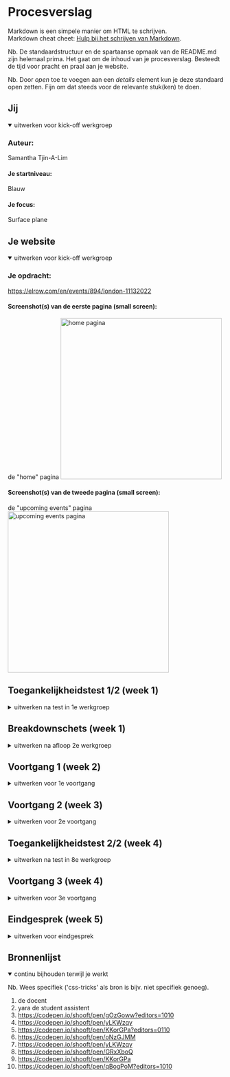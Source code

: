 # Procesverslag
Markdown is een simpele manier om HTML te schrijven.  
Markdown cheat cheet: [Hulp bij het schrijven van Markdown](https://github.com/adam-p/markdown-here/wiki/Markdown-Cheatsheet).

Nb. De standaardstructuur en de spartaanse opmaak van de README.md zijn helemaal prima. Het gaat om de inhoud van je procesverslag. Besteedt de tijd voor pracht en praal aan je website.

Nb. Door *open* toe te voegen aan een *details* element kun je deze standaard open zetten. Fijn om dat steeds voor de relevante stuk(ken) te doen.





## Jij

<details open>
  <summary>uitwerken voor kick-off werkgroep</summary>

  ### Auteur:
  Samantha Tjin-A-Lim

  #### Je startniveau:
  Blauw

  #### Je focus:
  Surface plane
 
</details>





## Je website

<details open>
  <summary>uitwerken voor kick-off werkgroep</summary>

  ### Je opdracht:
  https://elrow.com/en/events/894/london-11132022

  #### Screenshot(s) van de eerste pagina (small screen): 
  de "home" pagina 
  <img src="readme-images/home.png" width="375px" alt="home pagina">

  #### Screenshot(s) van de tweede pagina (small screen):
  de "upcoming events" pagina 
  <img src="readme-images/upcomingevents.png" width="375px" alt="upcoming events pagina">
 
</details>



## Toegankelijkheidstest 1/2 (week 1)

<details>
  <summary>uitwerken na test in 1e werkgroep</summary>

  ### Bevindingen
  Lijst met je bevindingen die in de test naar voren kwamen:
  - hij leest ook "nieuwe regel" voor
  - hij verteld steeds welk tekstelement je bent 
  - hij kan niet de afbeelding uitleggen alleen als er tekst in staat
  - de cookies leest hij ook voor
  - sommige koppen zijn niet samengevoegd

  #### Screenreader
  De website doorlopen met de screenreader ging niet heel soepel. Op de website zijn de afbeelding van de events belangrijk, want daar staat de meeste informatie op. De screenreader kan natuurlijk de afbeeldingen niet voorlezen en hierdoor mist er soms wat informatie. Verder worden sommige koppen niet samengevoegd en zou je eigenlijk niet kunnen weten dat bepaalde getallen bij bepaalde woorden horen.

  #### Muis en Toetsenbord 
  Tijdens het tabben komt er nergens een border omheen. Hierdoor heb je geen idee waar je bent. De website maakt wel gebruik van de pointer hand bij links, maar bij veel links gebeurt er niks anders als je erover hovert of als hij active is. Als je bij de pijltjes hovert word de button een beetje lichter, maar daar zie je bent snel overheen. Als een button active is gebeurt er helemaal niks.

  #### Motoriek (shocks, elastiekjes)
  Door de elastiekjes om mijn vinger kon ik totaal niet door de site heen scrollen. Je vingers zitten zo dicht op elkaar dat je ze bijna niet kan bewegen en dus ook niet naar beneden kan scrollen.

  #### Visueel (brillen, contrast, kleurenblind, dark/light). 
  Met de brillen kijken ging eigenlijk best gemakkelijk. Ik kon met de meeste brillen nog steeds de meeste dingen van mijn website zien. Alleen bij sommige brillen werd de tekst heel wazig waardoor je heel dichtbij het scherm of heel gefoccused moest zijn wilde je nog iets ervan lezen. Verder waren de kleuren soms wel moeilijk te onderscheiden en te zien, aangezien mijn website gebruik maakt van heel veel velle kleuren.

</details>



## Breakdownschets (week 1)

<details>
  <summary>uitwerken na afloop 2e werkgroep</summary>

  ### de hele pagina: 
  <img src="readme-images/home2.png" width="375px" alt="breakdown van de hele pagina">
  <img src="readme-images/upcomingevents2.png" width="375px" alt="breakdown van de hele pagina">

  ### dynamisch deel (bijv menu): 
  <img src="readme-images/home2.2.png" width="375px" alt="breakdown van een dynamisch deel">
  <img src="readme-images/upcomingevents2.2.png" width="375px" alt="breakdown van een dynamisch deel">

</details>





## Voortgang 1 (week 2)

<details>
  <summary>uitwerken voor 1e voortgang</summary>

  ### Stand van zaken
  De html ging best gemakkelijk, vooral door middel van de breakdownschets. Met de css heb ik een klein begin gemaakt wat ook wel prima te doen was. Alleen liep ik vast hoe je de verschillende sections van elkaar kan onderscheiden zonder classes te gebruiken.

  <img src="readme-images/htmlcode.png" width="375px" alt="stuk html code">

  ### Agenda voor meeting
  samen met je groepje opstellen

  | student 1: Samantha       | student 2: Jaiden  | student 3: Ying| 
  | ---                       | ---                | ---            |             
  | sections onderscheiden    | buttons in header  | verstopte link |
  | carroussel zonder classes |                    | hamburger menu |
  

  ### Verslag van meeting
  hier na afloop snel de uitkomsten van de meeting vastleggen

  - sections -> nth-of-type() gebruiken + tussen haakjes hoeveelste section
  - carroussel -> code van de docent gebruiken dus moet classes
  
</details>





## Voortgang 2 (week 3)

<details>
  <summary>uitwerken voor 2e voortgang</summary>

  ### Stand van zaken
  Deze week ging heel goed. Begin van de week liep ik nog een beetje vast met bijv de onderdelen in mijn article in de goede volgorde krijgen. Hiervoor had ik hulp gevraagd aan Yara de student assistent en het bleek heel simpel te zijn. Verder kreeg ik antwoorden op de vragen die ik op dat moment had waardoor ik tijdens het voortganggesprek geen nieuwe vragen had. Doordat mijn vragen op dat moment waren beantwoord maakte ik in mijn vrije tijd groote stappen.

  <img src="readme-images/volgorde.png" width="375px" alt="stuk html code">

  ### Agenda voor meeting
  samen met je groepje opstellen

  | student 1: Samantha      | student 2: Jaiden              | student 3: Frank       | student 4: Guido |
  | ---                      | ---                            | ---                    | ---              |
  | code controleren         | gedeelte helemaal tot de rand  | tekst opschuiven       | code controleren |
  |                          | footer                         | afbeeldingen met tekst |                  |
  


  ### Verslag van meeting
  hier na afloop snel de uitkomsten van de meeting vastleggen

  - code over het algemeen goed
  - tussen de buttons hoeft geen "type=button" te staan
  - css reset toevoegen

</details>





## Toegankelijkheidstest 2/2 (week 4)

<details>
  <summary>uitwerken na test in 8e werkgroep</summary>

  ### Bevindingen
  - geeft niet aan waar de link heen gaat, maar alleen wat voor tekst er staat
  - kleuren en lettergroote zijn goed te zien

  #### Screenreader
  De screenreader ging over het algemeen heel soepel. Alle kopjes worden duidelijk aangegeven en de meeste linkjes ook. Alleen de linkjes van de "buy tickets" knop en die van de "show all" knop moeten een aria label krijgen zodat het duidelijk word waarvoor je tickets koop en wat je te zien krijgt als je op de "show all" knop drukt.
  
  <img src="readme-images/links.png" width="375px" alt="de linkjes">
  <img src="readme-images/buy_tickets.png" width="375px" alt="de buy tickets knop">

  #### Muis en Toetsenbord 
  Bij het toetsenbord is het duidelijk door de rand om het element waar hij staat. Bij de navigatie is de tab uit beeld dus dat is een beetje vervelend als je niet weet dat daar de navigatie is. 

  Met de muis is de pointer hand heel handig dat je weet dat daar een link is. 

  Bij allebei moeten wel nog kleuren toegevoegd worden waardoor het tijdens het tabben niet alleen een rand eromheen is en met de muis de hover en active duidelijk te zien is.

  <img src="readme-images/tab.png" width="375px" alt="het logo tijdens het tabben">

  #### Motoriek (shocks, elastiekjes)
  Bij deze 2 onderdelen is het nog steeds bijna onmogelijk om goed door de site heen te scrollen.

  #### Visueel (brillen, contrast, kleurenblind, dark/light). 
  Ik heb verschillende brillen gebruikt tijdens het testen en dit kwam er uit:
  - central field loss: alleen kleuren en randen te zien - schuin kijken zie je wel alles
  - peripheral field loss: goed als je focus in rechtvoor je is maar ziet niks aan de zijkant 
  - combined loss: alles is goed te zien - kleine tekst wel iets minder goed te lezen maar nog wel te doen

  <img src="readme-images/h2.png" width="375px" alt="lettergrootte van h2">

  Voor het kleurencontrast heb ik ook verschillende kleurenblindheid gebruikt:
  - protanopia: kleuren zijn vooral blauw en beetje geel in afbeeldingen - roze is wat lichter blauw/grijs achtig
  - deuteranopia: kleuren veel blauw en grijs en beetje geel in afbeeldingen - paars is blauw en roze is grijs 
  - tritanopia: roze is beetje rood/roze achtig - meer kleur dan de vorige 2 - kleuren minder vel 
  - achromatopsia: alles is grijs - kleuren die normaal donker zijn zijn nog wel donkerder grijs 

  <img src="readme-images/kleur1.png" width="375px" alt="stuk met deuteranopia">
  <img src="readme-images/kleur2.png" width="375px" alt="stuk met tritanopia">
  <img src="readme-images/kleur3.png" width="375px" alt="stuk met achromatopsia">

</details>





## Voortgang 3 (week 4)

<details>
  <summary>uitwerken voor 3e voortgang</summary>

  ### Stand van zaken
  Ik heb het grootste deel van mijn website al af. Ik hoef alleen nog maar bepaalde dingen goed te krijgen die nu nog niet zo goed werken en de animaties toe te voegen. Verder loop ik wel vast met de css van mijn tweede pagina. Veel moet daarvan hetzelfde zijn als de eerste pagina (header en footer) maar die maakt hij totaal anders. 

  <img src="readme-images/buy_tickets2.png" width="375px" alt="stuk pagina 2">
  <img src="readme-images/pagina2.png" width="375px" alt="stuk pagina 2">
  <img src="readme-images/footer.png" width="375px" alt="stuk pagina 2">


  ### Agenda voor meeting
  samen met je groepje opstellen

  | student 1: Samantha | student 2: Jaiden  | student 3: Frank | student 4: Ying    |
  | ---                 | ---                | ---              | ---                |
  | pagina 2 met css    | button             | klikbaar maken   | caroussel          |
  | responsive article  | dit als er tijd is | html tabbaar     | responsive buttons |
  | glans bij button    |                    |                  |                    |


  ### Verslag van meeting
  hier na afloop snel de uitkomsten van de meeting vastleggen

  - pagina 2 css -> meerder css pagina's: algemeen, home pagina en event pagina
  - responsive article -> width moest op 100% 
  - glans bij button -> background-image en linear-gradient 

</details>





## Eindgesprek (week 5)

<details>
  <summary>uitwerken voor eindgesprek</summary>

  ### Je uitkomst - karakteristiek screenshots:
  <img src="readme-images/eindhome.jpg" width="375px" alt="uitkomst home pagina">
  <img src="readme-images/eindevents.jpg" width="375px" alt="uitkomst upcoming events pagina">

  ### Dit ging goed/Heb ik geleerd: 
  Ik ben heel erg trots op het eindresultaat. Ik heb veel dingen geleerd zoals hoe je onderdelen kan groeperen zonder gebruik te maken van een div of class. Ook heb ik meer animatie soorten geleerd en heb ik geleerd om dingen te positioneren.

  <img src="readme-images/elrowplanet.jpg" width="375px" alt="positioneren gelukt">

  ### Dit was lastig/Is niet gelukt:
  Ik vond de carroussel wel heel lastig. Uiteindelijk heb ik de code van de docent gebruikt, maar die kan ik zelf nog niet helemaal uitleggen en hij werkt jammer genoeg ook niet zoals ik het graag had gewilt. 

  <img src="readme-images/carrousel.jpg" width="375px" alt="carrousel niet gelukt">

</details>





## Bronnenlijst

<details open>
  <summary>continu bijhouden terwijl je werkt</summary>

  Nb. Wees specifiek ('css-tricks' als bron is bijv. niet specifiek genoeg).

  1. de docent
  2. yara de student assistent 
  3. https://codepen.io/shooft/pen/gOzGoww?editors=1010
  4. https://codepen.io/shooft/pen/yLKWzqy
  5. https://codepen.io/shooft/pen/KKorGPa?editors=0110
  6. https://codepen.io/shooft/pen/oNzGJMM
  7. https://codepen.io/shooft/pen/yLKWzqy
  8. https://codepen.io/shooft/pen/GRxXboQ
  9. https://codepen.io/shooft/pen/KKorGPa
  10. https://codepen.io/shooft/pen/qBogPoM?editors=1010

</details>